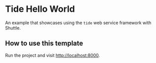 # Tide Hello World

An example that showcases using the `tide` web service framework with Shuttle.

## How to use this template

Run the project and visit <http://localhost:8000>.
